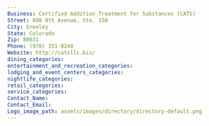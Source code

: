 ```yaml
---
Business: Certified Addition Treatment for Substances (CATS)
Street: 800 8th Avenue, Ste. 150
City: Greeley
State: Colorado
Zip: 80631
Phone: (970) 351-0248
Website: http://catsllc.biz/
dining_categories: 
entertainment_and_recreation_categories: 
lodging_and_event_centers_categories: 
nightlife_categories: 
retail_categories: 
service_categories: 
Contact_Name: 
Contact_Email: 
Logo_image_path: assets/images/directory/directory-default.png
---
```

